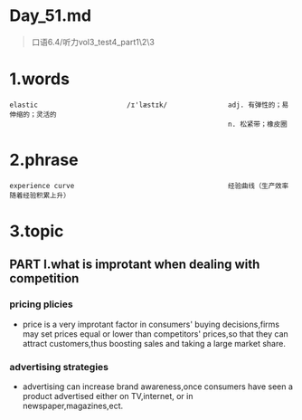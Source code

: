 # Day_51.md
> 口语6.4/听力vol3_test4_part1\2\3
# 1.words
    elastic                      /ɪ'læstɪk/               adj. 有弹性的；易伸缩的；灵活的
                                                          n. 松紧带；橡皮圈
# 2.phrase
    experience curve                                      经验曲线（生产效率随着经验积累上升）
   
# 3.topic
## PART I.what is improtant when dealing with competition
### pricing plicies
- price is a very improtant factor in consumers' buying decisions,firms may set prices equal or
lower than competitors' prices,so that they can attract customers,thus boosting sales and 
taking a large market share.

### advertising strategies
- advertising can increase brand awareness,once consumers have seen a product advertised either on
TV,internet, or in newspaper,magazines,ect.










